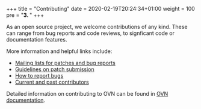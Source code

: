 +++
title = "Contributing"
date = 2020-02-19T20:24:34+01:00
weight = 100
pre = "<b>3. </b>"
+++

As an open source project, we welcome contributions of any kind. These can
range from bug reports and code reviews, to signficant code or documentation
features.

More information and helpful links include:

* [Mailing lists for patches and bug reports](https://docs.ovn.org/en/latest/internals/mailing-lists.html)
* [Guidelines on patch submission](https://docs.ovn.org/en/latest/internals/contributing/submitting-patches.html)
* [How to report bugs](https://docs.ovn.org/en/latest/internals/bugs.html)
* [Current and past contributors](https://docs.ovn.org/en/latest/internals/authors.html)

Detailed information on contributing to OVN can be found in [OVN documentation](http://docs.ovn.org/en/latest/internals/contributing/).

